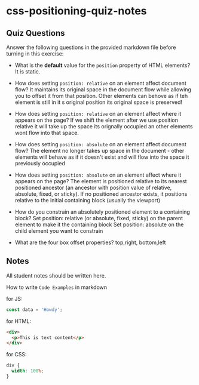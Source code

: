 # css-positioning-quiz-notes

## Quiz Questions

Answer the following questions in the provided markdown file before turning in this exercise:

- What is the **default** value for the `position` property of HTML elements?
  It is static.
- How does setting `position: relative` on an element affect document flow?
  It maintains its original space in the document flow while allowing you to offset it from that position. Other elements can behove as if teh element is still in it s original position its original space is preserved!
- How does setting `position: relative` on an element affect where it appears on the page?
  If we shift the element after we use position relative it will take up the space its orignally occupied an other elements wont flow into that space.
- How does setting `position: absolute` on an element affect document flow?
  The element no longer takes up space in the document - other elements will behave as if it doesn't exist and will flow into the space it previously occupied

- How does setting `position: absolute` on an element affect where it appears on the page?
  The element is positioned relative to its nearest positioned ancestor (an ancestor with position value of relative, absolute, fixed, or sticky). If no positioned ancestor exists, it positions relative to the initial containing block (usually the viewport)
- How do you constrain an absolutely positioned element to a containing block?
  Set position: relative (or absolute, fixed, sticky) on the parent element to make it the containing block
  Set position: absolute on the child element you want to constrain
- What are the four box offset properties?
  top,right, bottom,left

## Notes

All student notes should be written here.

How to write `Code Examples` in markdown

for JS:

```javascript
const data = 'Howdy';
```

for HTML:

```html
<div>
  <p>This is text content</p>
</div>
```

for CSS:

```css
div {
  width: 100%;
}
```
